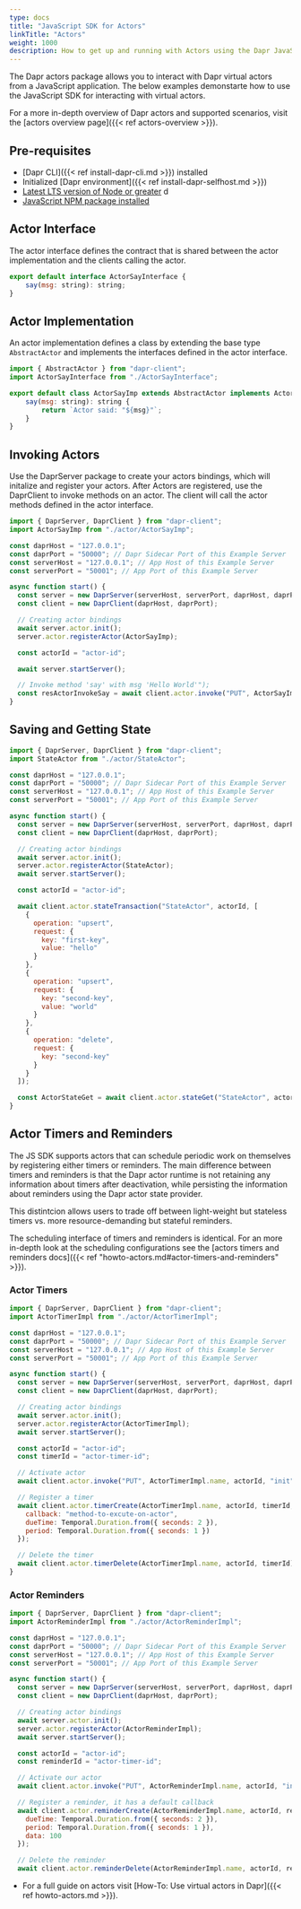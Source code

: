 ```yaml
---
type: docs
title: "JavaScript SDK for Actors"
linkTitle: "Actors"
weight: 1000
description: How to get up and running with Actors using the Dapr JavaScript SDK
---
```


The Dapr actors package allows you to interact with Dapr virtual actors from a JavaScript application. The below examples demonstarte how to use the JavaScript SDK for interacting with virtual actors.

For a more in-depth overview of Dapr actors and supported scenarios, visit the [actors overview page]({{< ref actors-overview >}}).

## Pre-requisites
- [Dapr CLI]({{< ref install-dapr-cli.md >}}) installed
- Initialized [Dapr environment]({{< ref install-dapr-selfhost.md >}})
- [Latest LTS version of Node or greater](https://nodejs.org/en/) d
- [JavaScript NPM package installed](https://www.npmjs.com/package/dapr-client)

## Actor Interface 
The actor interface defines the contract that is shared between the actor implementation and the clients calling the actor.

```javascript
export default interface ActorSayInterface {
    say(msg: string): string;
}
```

## Actor Implementation
An actor implementation defines a class by extending the base type `AbstractActor` and implements the interfaces defined in the actor interface.

```javascript
import { AbstractActor } from "dapr-client";
import ActorSayInterface from "./ActorSayInterface";

export default class ActorSayImp extends AbstractActor implements ActorSayInterface {
    say(msg: string): string {
        return `Actor said: "${msg}"`;
    }
}
```

## Invoking Actors
Use the DaprServer package to create your actors bindings, which will initalize and register your actors. After Actors are registered, use the DaprClient to invoke methods on an actor. The client will call the actor methods defined in the actor interface.

```javascript
import { DaprServer, DaprClient } from "dapr-client";
import ActorSayImp from "./actor/ActorSayImp";

const daprHost = "127.0.0.1";
const daprPort = "50000"; // Dapr Sidecar Port of this Example Server
const serverHost = "127.0.0.1"; // App Host of this Example Server
const serverPort = "50001"; // App Port of this Example Server

async function start() {
  const server = new DaprServer(serverHost, serverPort, daprHost, daprPort);
  const client = new DaprClient(daprHost, daprPort);

  // Creating actor bindings
  await server.actor.init();
  server.actor.registerActor(ActorSayImp);

  const actorId = "actor-id";

  await server.startServer();

  // Invoke method 'say' with msg 'Hello World'");
  const resActorInvokeSay = await client.actor.invoke("PUT", ActorSayImp.name, actorId, "method-to-invoke", "Hello World");
}
```

## Saving and Getting State 

```javascript
import { DaprServer, DaprClient } from "dapr-client";
import StateActor from "./actor/StateActor";

const daprHost = "127.0.0.1";
const daprPort = "50000"; // Dapr Sidecar Port of this Example Server
const serverHost = "127.0.0.1"; // App Host of this Example Server
const serverPort = "50001"; // App Port of this Example Server

async function start() {
  const server = new DaprServer(serverHost, serverPort, daprHost, daprPort);
  const client = new DaprClient(daprHost, daprPort);

  // Creating actor bindings
  await server.actor.init();
  server.actor.registerActor(StateActor);
  await server.startServer();

  const actorId = "actor-id";

  await client.actor.stateTransaction("StateActor", actorId, [
    {
      operation: "upsert",
      request: {
        key: "first-key",
        value: "hello"
      }
    },
    {
      operation: "upsert",
      request: {
        key: "second-key",
        value: "world"
      }
    },
    {
      operation: "delete",
      request: {
        key: "second-key"
      }
    }
  ]);

  const ActorStateGet = await client.actor.stateGet("StateActor", actorId, "first-key");
}
```

## Actor Timers and Reminders
The JS SDK supports actors that can schedule periodic work on themselves by registering either timers or reminders. The main difference between timers and reminders is that the Dapr actor runtime is not retaining any information about timers after deactivation, while persisting the information about reminders using the Dapr actor state provider.

This distintcion allows users to trade off between light-weight but stateless timers vs. more resource-demanding but stateful reminders.

The scheduling interface of timers and reminders is identical. For an more in-depth look at the scheduling configurations see the [actors timers and reminders docs]({{< ref "howto-actors.md#actor-timers-and-reminders" >}}).

### Actor Timers
```javascript
import { DaprServer, DaprClient } from "dapr-client";
import ActorTimerImpl from "./actor/ActorTimerImpl";

const daprHost = "127.0.0.1";
const daprPort = "50000"; // Dapr Sidecar Port of this Example Server
const serverHost = "127.0.0.1"; // App Host of this Example Server
const serverPort = "50001"; // App Port of this Example Server

async function start() {
  const server = new DaprServer(serverHost, serverPort, daprHost, daprPort);
  const client = new DaprClient(daprHost, daprPort);

  // Creating actor bindings
  await server.actor.init();
  server.actor.registerActor(ActorTimerImpl);
  await server.startServer();

  const actorId = "actor-id";
  const timerId = "actor-timer-id";

  // Activate actor
  await client.actor.invoke("PUT", ActorTimerImpl.name, actorId, "init");

  // Register a timer
  await client.actor.timerCreate(ActorTimerImpl.name, actorId, timerId, {
    callback: "method-to-excute-on-actor", 
    dueTime: Temporal.Duration.from({ seconds: 2 }),
    period: Temporal.Duration.from({ seconds: 1 })
  });

  // Delete the timer
  await client.actor.timerDelete(ActorTimerImpl.name, actorId, timerId);
}
```

### Actor Reminders
```javascript
import { DaprServer, DaprClient } from "dapr-client";
import ActorReminderImpl from "./actor/ActorReminderImpl";

const daprHost = "127.0.0.1";
const daprPort = "50000"; // Dapr Sidecar Port of this Example Server
const serverHost = "127.0.0.1"; // App Host of this Example Server
const serverPort = "50001"; // App Port of this Example Server

async function start() {
  const server = new DaprServer(serverHost, serverPort, daprHost, daprPort);
  const client = new DaprClient(daprHost, daprPort);

  // Creating actor bindings
  await server.actor.init();
  server.actor.registerActor(ActorReminderImpl);
  await server.startServer();

  const actorId = "actor-id";
  const reminderId = "actor-timer-id";

  // Activate our actor
  await client.actor.invoke("PUT", ActorReminderImpl.name, actorId, "init");

  // Register a reminder, it has a default callback
  await client.actor.reminderCreate(ActorReminderImpl.name, actorId, reminderId, {
    dueTime: Temporal.Duration.from({ seconds: 2 }),
    period: Temporal.Duration.from({ seconds: 1 }),
    data: 100
  });

  // Delete the reminder
  await client.actor.reminderDelete(ActorReminderImpl.name, actorId, reminderId);
```

- For a full guide on actors visit [How-To: Use virtual actors in Dapr]({{< ref howto-actors.md >}}).